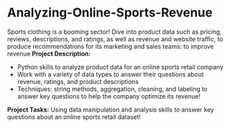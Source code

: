 # Analyzing-Online-Sports-Revenue
Sports clothing is a booming sector! Dive into product data such as pricing, reviews, descriptions, and ratings, as well as revenue and website traffic, to produce recommendations for its marketing and sales teams: to improve revenue <be>
**Project Description:**
- Python skills to analyze product data for an online sports retail company
- Work with a variety of data types to answer their questions about revenue, ratings, and product descriptions
- Techniques: string methods, aggregation, cleaning, and labeling to answer key questions to help the company optimize its revenue!

**Project Tasks:**
Using data manipulation and analysis skills to answer key questions about an online sports retail dataset!

